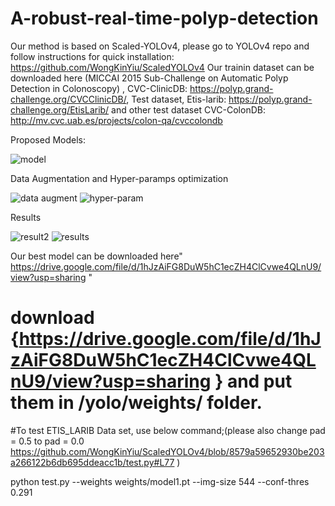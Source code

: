 # A-robust-real-time-polyp-detection




Our method is based on Scaled-YOLOv4, please go to YOLOv4 repo and follow instructions for quick installation: https://github.com/WongKinYiu/ScaledYOLOv4 
Our trainin dataset can be downloaded here (MICCAI 2015 Sub-Challenge on Automatic Polyp Detection in Colonoscopy) , CVC-ClinicDB: https://polyp.grand-challenge.org/CVCClinicDB/, Test dataset, Etis-larib: https://polyp.grand-challenge.org/EtisLarib/ and other test dataset CVC-ColonDB: http://mv.cvc.uab.es/projects/colon-qa/cvccolondb 

Proposed Models:

![model](https://user-images.githubusercontent.com/58702074/117352476-b7c01880-aeb7-11eb-8fe2-4e51aeb5f7f1.PNG)

Data Augmentation and Hyper-paramps optimization

![data augment](https://user-images.githubusercontent.com/58702074/117353047-56e51000-aeb8-11eb-8640-398f52b59e11.PNG)
![hyper-param](https://user-images.githubusercontent.com/58702074/117353054-58aed380-aeb8-11eb-9aa5-cf53cfd76524.PNG)

Results

![result2](https://user-images.githubusercontent.com/58702074/117353102-62d0d200-aeb8-11eb-8be9-1b76c2e1f20b.PNG)
![results](https://user-images.githubusercontent.com/58702074/117353111-649a9580-aeb8-11eb-8d01-d114cefd86ad.PNG)


Our best model can be downloaded here" https://drive.google.com/file/d/1hJzAiFG8DuW5hC1ecZH4ClCvwe4QLnU9/view?usp=sharing "

# download {https://drive.google.com/file/d/1hJzAiFG8DuW5hC1ecZH4ClCvwe4QLnU9/view?usp=sharing } and put them in /yolo/weights/ folder.

#To test ETIS_LARIB Data set, use below command;(please also change pad = 0.5 to pad = 0.0 https://github.com/WongKinYiu/ScaledYOLOv4/blob/8579a59652930be203a266122b6db695ddeacc1b/test.py#L77 )

python test.py --weights weights/model1.pt --img-size 544 --conf-thres 0.291
